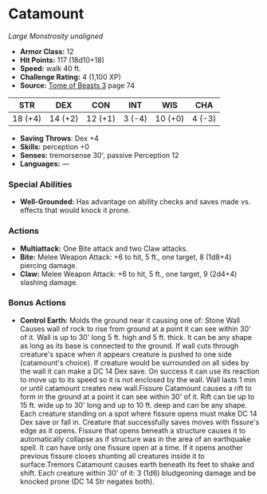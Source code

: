 # Catamount

*Large* *Monstrosity* *unaligned*

- **Armor Class:** 12
- **Hit Points:** 117 (18d10+18)
- **Speed:** walk 40 ft.
- **Challenge Rating:** 4 (1,100 XP)
- **Source:** [Tome of Beasts 3](https://koboldpress.com/kpstore/product/tome-of-beasts-3-for-5th-edition/) page 74

| STR | DEX | CON | INT | WIS | CHA |
| --- | --- | --- | --- | --- | --- |
| 18 (+4) | 14 (+2) | 12 (+1) | 3 (-4) | 10 (+0) | 4 (-3) |

- **Saving Throws**: Dex +4
- **Skills:** perception +0
- **Senses:** tremorsense 30', passive Perception 12
- **Languages:** —

### Special Abilities

- **Well-Grounded:** Has advantage on ability checks and saves made vs. effects that would knock it prone.

### Actions

- **Multiattack:** One Bite attack and two Claw attacks.
- **Bite:** Melee Weapon Attack: +6 to hit, 5 ft., one target, 8 (1d8+4) piercing damage.
- **Claw:** Melee Weapon Attack: +6 to hit, 5 ft., one target, 9 (2d4+4) slashing damage.

### Bonus Actions

- **Control Earth:** Molds the ground near it causing one of: Stone Wall Causes wall of rock to rise from ground at a point it can see within 30' of it. Wall is up to 30' long 5 ft. high and 5 ft. thick. It can be any shape as long as its base is connected to the ground. If wall cuts through creature's space when it appears creature is pushed to one side (catamount's choice). If creature would be surrounded on all sides by the wall it can make a DC 14 Dex save. On success it can use its reaction to move up to its speed so it is not enclosed by the wall. Wall lasts 1 min or until catamount creates new wall.Fissure Catamount causes a rift to form in the ground at a point it can see within 30' of it. Rift can be up to 15 ft. wide up to 30' long and up to 10 ft. deep and can be any shape. Each creature standing on a spot where fissure opens must make DC 14 Dex save or fall in. Creature that successfully saves moves with fissure's edge as it opens. Fissure that opens beneath a structure causes it to automatically collapse as if structure was in the area of an earthquake spell. It can have only one fissure open at a time. If it opens another previous fissure closes shunting all creatures inside it to surface.Tremors Catamount causes earth beneath its feet to shake and shift. Each creature within 30' of it: 3 (1d6) bludgeoning damage and be knocked prone (DC 14 Str negates both).


